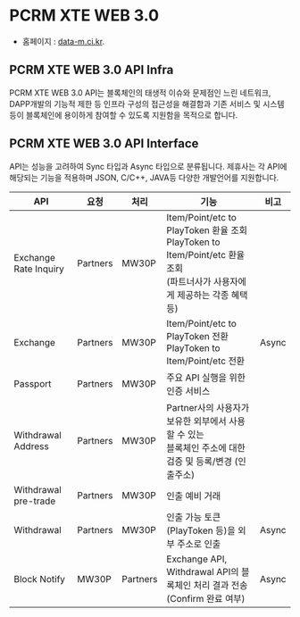# PCRM XTE WEB 3.0 

- 홈페이지 : [data-m.ci.kr](http://www.data-m.co.kr/).

## PCRM XTE WEB 3.0 API Infra
PCRM XTE WEB 3.0 API는 블록체인의 태생적 이슈와 문제점인 느린 네트워크, DAPP개발의 기능적 제한 등 인프라 구성의 접근성을 해결함과 기존 서비스 및 시스템 등이 블록체인에 용이하게 참여할 수 있도록 지원함을 목적으로 합니다. 

## PCRM XTE WEB 3.0 API Interface
API는 성능을 고려하여 Sync 타입과 Async 타입으로 분류됩니다. 제휴사는 각 API에 해당되는 기능을 적용하며 JSON, C/C++, JAVA등 다양한 개발언어를 지원합니다.

| API | 요청 | 처리 | 기능 | 비고 |
|----------------------------|--------|--------|------|------|
|Exchange Rate Inquiry|Partners|MW30P|Item/Point/etc to PlayToken 환율 조회<br>PlayToken to Item/Point/etc 환율 조회<br>(파트너사가 사용자에게 제공하는 각종 혜택 등)||
|Exchange |Partners|MW30P|Item/Point/etc to PlayToken 전환<br>PlayToken to Item/Point/etc 전환|Async|
|Passport|Partners|MW30P|주요 API 실행을 위한 인증 서비스||
|Withdrawal Address|Partners|MW30P|Partner사의 사용자가 보유한 외부에서 사용할 수 있는<br>블록체인 주소에 대한 검증 및 등록/변경 (인출주소) ||
|Withdrawal pre-trade|Partners|MW30P|인출 예비 거래||
|Withdrawal|Partners|MW30P|인출 가능 토큰(PlayToken 등)을 외부 주소로 인출|Async|
|Block Notify|MW30P|Partners|Exchange API, Withdrawal API의 블록체인 처리 결과 전송<br>(Confirm 완료 여부)|Async|
